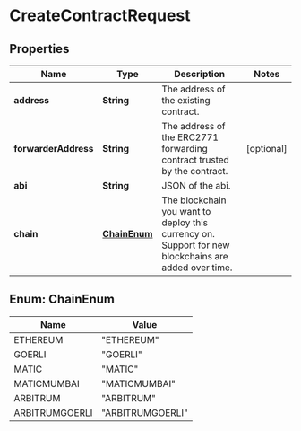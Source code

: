 

# CreateContractRequest


## Properties

| Name | Type | Description | Notes |
|------------ | ------------- | ------------- | -------------|
|**address** | **String** | The address of the existing contract. |  |
|**forwarderAddress** | **String** | The address of the ERC2771 forwarding contract trusted by the contract. |  [optional] |
|**abi** | **String** | JSON of the abi. |  |
|**chain** | [**ChainEnum**](#ChainEnum) | The blockchain you want to deploy this currency on. Support for new blockchains are added over time. |  |



## Enum: ChainEnum

| Name | Value |
|---- | -----|
| ETHEREUM | &quot;ETHEREUM&quot; |
| GOERLI | &quot;GOERLI&quot; |
| MATIC | &quot;MATIC&quot; |
| MATICMUMBAI | &quot;MATICMUMBAI&quot; |
| ARBITRUM | &quot;ARBITRUM&quot; |
| ARBITRUMGOERLI | &quot;ARBITRUMGOERLI&quot; |



